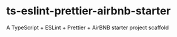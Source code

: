# ts-eslint-prettier-airbnb-starter
A TypeScript + ESLint + Prettier + AirBNB starter project scaffold
